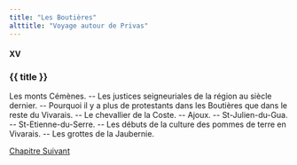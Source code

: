 ```yaml
---
title: "Les Boutières"
alttitle: "Voyage autour de Privas"
---
```


#### XV

### {{ title }}

<div class="tltr">

Les monts Cémènes. -- Les justices seigneuriales de la région au siècle dernier.
-- Pourquoi il y a plus de protestants dans les Boutières que dans le reste du
Vivarais. -- Le chevallier de la Coste. -- Ajoux. -- St-Julien-du-Gua. --
St-Etienne-du-Serre. -- Les débuts de la culture des pommes de terre en
Vivarais. -- Les grottes de la Jaubernie.

</div>

<div id="next">

[Chapitre Suivant](16.html)

</div>
